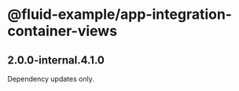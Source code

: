 # @fluid-example/app-integration-container-views

## 2.0.0-internal.4.1.0

Dependency updates only.
